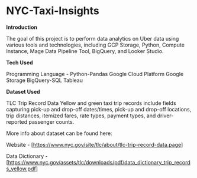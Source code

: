 # NYC-Taxi-Insights

**Introduction**

The goal of this project is to perform data analytics on Uber data using various tools and technologies, including GCP Storage, Python, Compute Instance, Mage Data Pipeline Tool, BigQuery, and Looker Studio.

**Tech Used**

Programming Language - Python-Pandas
Google Cloud Platform
Google Storage
BigQuery-SQL
Tableau

**Dataset Used**

TLC Trip Record Data Yellow and green taxi trip records include fields capturing pick-up and drop-off dates/times, pick-up and drop-off locations, trip distances, itemized fares, rate types, payment types, and driver-reported passenger counts.

More info about dataset can be found here:

Website - [https://www.nyc.gov/site/tlc/about/tlc-trip-record-data.page]

Data Dictionary - [https://www.nyc.gov/assets/tlc/downloads/pdf/data_dictionary_trip_records_yellow.pdf]




